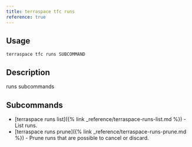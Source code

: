 ```yaml
---
title: terraspace tfc runs
reference: true
---
```


## Usage

    terraspace tfc runs SUBCOMMAND

## Description

runs subcommands

## Subcommands

* [terraspace runs list]({% link _reference/terraspace-runs-list.md %}) - List runs.
* [terraspace runs prune]({% link _reference/terraspace-runs-prune.md %}) - Prune runs that are possible to cancel or discard.


